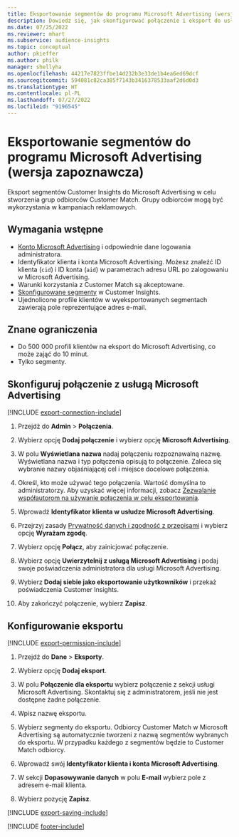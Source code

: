 ```yaml
---
title: Eksportowanie segmentów do programu Microsoft Advertising (wersja zapoznawcza)
description: Dowiedz się, jak skonfigurować połączenie i eksport do usługi Microsoft Advertising.
ms.date: 07/25/2022
ms.reviewer: mhart
ms.subservice: audience-insights
ms.topic: conceptual
author: pkieffer
ms.author: philk
manager: shellyha
ms.openlocfilehash: 44217e7823ffbe14d232b3e33de1b4ea6ed69dcf
ms.sourcegitcommit: 594081c82ca385f7143b3416378533aaf2d6d0d3
ms.translationtype: HT
ms.contentlocale: pl-PL
ms.lasthandoff: 07/27/2022
ms.locfileid: "9196545"
---
```

# <a name="export-segments-to-microsoft-advertising-preview"></a>Eksportowanie segmentów do programu Microsoft Advertising (wersja zapoznawcza)

Eksport segmentów Customer Insights do Microsoft Advertising w celu stworzenia grup odbiorców Customer Match. Grupy odbiorców mogą być wykorzystania w kampaniach reklamowych.

## <a name="prerequisites"></a>Wymagania wstępne

- [Konto Microsoft Advertising](https://ads.microsoft.com/) i odpowiednie dane logowania administratora.
- Identyfikator klienta i konta Microsoft Advertising. Możesz znaleźć ID klienta (`cid`) i ID konta (`aid`) w parametrach adresu URL po zalogowaniu w Microsoft Advertising.
- Warunki korzystania z Customer Match są akceptowane.
- [Skonfigurowane segmenty](segments.md) w Customer Insights.
- Ujednolicone profile klientów w wyeksportowanych segmentach zawierają pole reprezentujące adres e-mail.

## <a name="known-limitations"></a>Znane ograniczenia

- Do 500 000 profili klientów na eksport do Microsoft Advertising, co może zająć do 10 minut.
- Tylko segmenty.

## <a name="set-up-connection-to-microsoft-advertising"></a>Skonfiguruj połączenie z usługą Microsoft Advertising

[!INCLUDE [export-connection-include](includes/export-connection-admn.md)]

1. Przejdź do **Admin** > **Połączenia**.

1. Wybierz opcję **Dodaj połączenie** i wybierz opcję **Microsoft Advertising**.

1. W polu **Wyświetlana nazwa** nadaj połączeniu rozpoznawalną nazwę. Wyświetlana nazwa i typ połączenia opisują to połączenie. Zaleca się wybranie nazwy objaśniającej cel i miejsce docelowe połączenia.

1. Określ, kto może używać tego połączenia. Wartość domyślna to administratorzy. Aby uzyskać więcej informacji, zobacz [Zezwalanie współautorom na używanie połączenia w celu eksportowania](connections.md#allow-contributors-to-use-a-connection-for-exports).

1. Wprowadź **Identyfikator klienta w usłudze Microsoft Advertising**.

1. Przejrzyj zasady [Prywatność danych i zgodność z przepisami](connections.md#data-privacy-and-compliance) i wybierz opcję **Wyrażam zgodę**.

1. Wybierz opcję **Połącz**, aby zainicjować połączenie.

1. Wybierz opcję **Uwierzytelnij z usługą Microsoft Advertising** i podaj swoje poświadczenia administratora dla usługi Microsoft Advertising.

1. Wybierz **Dodaj siebie jako eksportowanie użytkowników** i przekaż poświadczenia Customer Insights.

1. Aby zakończyć połączenie, wybierz **Zapisz**.

## <a name="configure-an-export"></a>Konfigurowanie eksportu

[!INCLUDE [export-permission-include](includes/export-permission.md)]

1. Przejdź do **Dane** > **Eksporty**.

1. Wybierz opcję **Dodaj eksport**.

1. W polu **Połączenie dla eksportu** wybierz połączenie z sekcji usługi Microsoft Advertising. Skontaktuj się z administratorem, jeśli nie jest dostępne żadne połączenie.

1. Wpisz nazwę eksportu.

1. Wybierz segmenty do eksportu. Odbiorcy Customer Match w Microsoft Advertising są automatycznie tworzeni z nazwą segmentów wybranych do eksportu. W przypadku każdego z segmentów będzie to Customer Match odbiorcy.

1. Wprowadź swój **Identyfikator klienta i konta Microsoft Advertising**.

1. W sekcji **Dopasowywanie danych** w polu **E-mail** wybierz pole z adresem e-mail klienta.

1. Wybierz pozycję **Zapisz**.

[!INCLUDE [export-saving-include](includes/export-saving.md)]

[!INCLUDE [footer-include](includes/footer-banner.md)]
